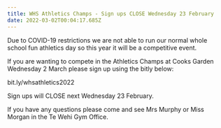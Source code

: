 ```yaml
---
title: WHS Athletics Champs - Sign ups CLOSE Wednesday 23 February
date: 2022-03-02T00:04:17.685Z
---
```

Due to COVID-19 restrictions we are not able to run our normal whole school fun athletics day so this year it will be a competitive event.


If you are wanting to compete in the Athletics Champs at Cooks Garden Wednesday 2 March please sign up using the bitly below:


bit.ly/whsathletics2022


Sign ups will CLOSE next Wednesday 23 February.


If you have any questions please come and see Mrs Murphy or Miss Morgan in the Te Wehi Gym Office.